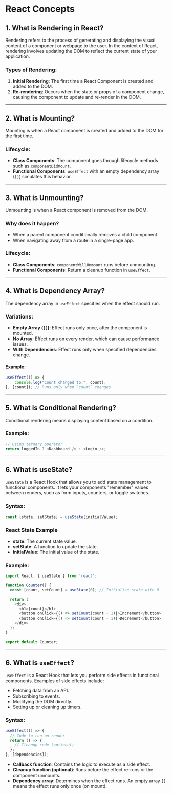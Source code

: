# React Concepts

## 1. What is Rendering in React?
Rendering refers to the process of generating and displaying the visual content of a component or webpage to the user. In the context of React, rendering involves updating the DOM to reflect the current state of your application.

### Types of Rendering:
1. **Initial Rendering**: The first time a React Component is created and added to the DOM.
2. **Re-rendering**: Occurs when the state or props of a component change, causing the component to update and re-render in the DOM.

---

## 2. What is Mounting?
Mounting is when a React component is created and added to the DOM for the first time.

### Lifecycle:
- **Class Components**: The component goes through lifecycle methods such as `componentDidMount`.
- **Functional Components**: `useEffect` with an empty dependency array (`[]`) simulates this behavior.

---

## 3. What is Unmounting?
Unmounting is when a React component is removed from the DOM.

### Why does it happen?
- When a parent component conditionally removes a child component.
- When navigating away from a route in a single-page app.

### Lifecycle:
- **Class Components**: `componentWillUnmount` runs before unmounting.
- **Functional Components**: Return a cleanup function in `useEffect`.

---

## 4. What is Dependency Array?
The dependency array in `useEffect` specifies when the effect should run.

### Variations:
- **Empty Array (`[]`)**: Effect runs only once, after the component is mounted.
- **No Array**: Effect runs on every render, which can cause performance issues.
- **With Dependencies**: Effect runs only when specified dependencies change.

#### Example:
```javascript
useEffect(() => {
    console.log("Count changed to:", count);
}, [count]); // Runs only when `count` changes
```

---

## 5. What is Conditional Rendering?
Conditional rendering means displaying content based on a condition.

### Example:
```javascript
// Using ternary operator
return loggedIn ? <Dashboard /> : <Login />;
```

---

## 6. What is useState?
`useState` is a React Hook that allows you to add state management to functional components. It lets your components "remember" values between renders, such as form inputs, counters, or toggle switches.

### Syntax:
```javascript
const [state, setState] = useState(initialValue);
```
### React State Example

- **state**: The current state value.
- **setState**: A function to update the state.
- **initialValue**: The initial value of the state.

### Example:

```javascript
import React, { useState } from 'react';

function Counter() {
  const [count, setCount] = useState(0); // Initialize state with 0

  return (
    <div>
      <h1>{count}</h1>
      <button onClick={() => setCount(count + 1)}>Increment</button>
      <button onClick={() => setCount(count - 1)}>Decrement</button>
    </div>
  );
}

export default Counter;
```

---


## 6. What is `useEffect`?

`useEffect` is a React Hook that lets you perform side effects in functional components. Examples of side effects include:

- Fetching data from an API.
- Subscribing to events.
- Modifying the DOM directly.
- Setting up or cleaning up timers.

### Syntax:

```javascript
useEffect(() => {
  // Code to run on render
  return () => {
    // Cleanup code (optional)
  };
}, [dependencies]);
```
- **Callback function**: Contains the logic to execute as a side effect.
- **Cleanup function (optional)**: Runs before the effect re-runs or the component unmounts.
- **Dependency array**: Determines when the effect runs. An empty array `[]` means the effect runs only once (on mount).

